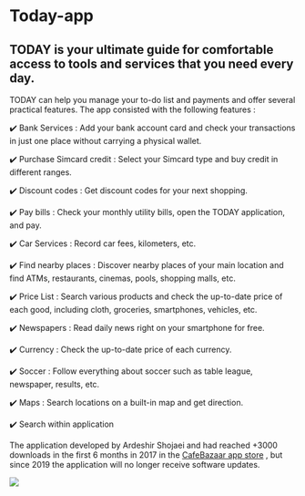 # Today-app
TODAY is your ultimate guide for comfortable access to tools and services that you need every day. 
--------------------------------------
TODAY can help you manage your to-do list and payments and offer several practical features.
The app consisted with the following features  :

✔️  Bank Services :
Add your bank account card and check your transactions in just one place without carrying a physical wallet.

✔️  Purchase Simcard credit :
Select your Simcard type and buy credit in different ranges.

✔️  Discount codes :
Get discount codes for your next shopping.

✔️  Pay bills :
Check your monthly utility bills, open the TODAY application, and pay.

✔️  Car Services :
Record car fees, kilometers, etc.

✔️  Find nearby places :
Discover nearby places of your main location and find ATMs, restaurants, cinemas, pools, shopping malls, etc.

✔️  Price List :
Search various products and check the up-to-date price of each good, including cloth, groceries, smartphones, vehicles, etc.

✔️  Newspapers :
Read daily news right on your smartphone for free.

✔️  Currency :
Check the up-to-date price of each currency.

✔️  Soccer :
Follow everything about soccer such as table league, newspaper, results, etc.

✔️  Maps :
Search locations on a built-in map and get direction.

✔️  Search within application 

The application developed by Ardeshir Shojaei and had reached +3000 downloads in the first 6 months in 2017 in the [CafeBazaar app store](https://cafebazaar.ir/app/com.example.ardeshir.today/?l=en) , but since 2019 the application will no longer receive software updates.

<img src="https://s.cafebazaar.ir/images/upload/screenshot/com.example.ardeshir.today3.jpg?x-img=v1/resize,h_300/format,type_webp,lossless_false" />
